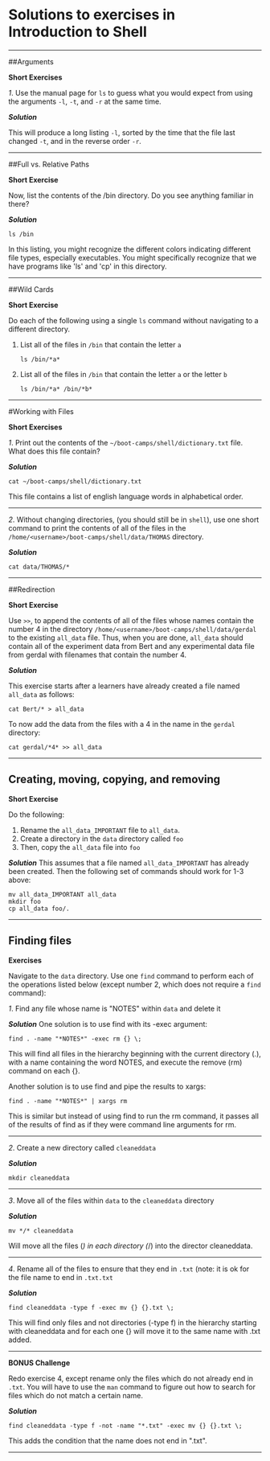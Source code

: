 # Solutions to exercises in Introduction to Shell

* * * *
##Arguments

**Short Exercises**

*1*. Use the manual page for `ls` to guess what you would expect from
using the arguments `-l`, `-t`, and `-r` at the same time.

***Solution***

This will produce a long listing `-l`, sorted by the time that the
file last changed `-t`, and in the reverse order `-r`.

* * * *
##Full vs. Relative Paths

**Short Exercise**

Now, list the contents of the /bin directory. Do you see anything
familiar in there?

***Solution***
```
ls /bin
```

In this listing, you might recognize the different colors indicating
different file types, especially executables.  You might specifically
recognize that we have programs like 'ls' and 'cp' in this directory.

* * * *
##Wild Cards

**Short Exercise**

Do each of the following using a single `ls` command without
navigating to a different directory.

1.  List all of the files in `/bin` that contain the letter `a`

    `ls /bin/*a*`

2.  List all of the files in `/bin` that contain the letter `a` or the letter `b`

    `ls /bin/*a* /bin/*b*`

* * * *
#Working with Files

**Short Exercises**

*1*.  Print out the contents of the `~/boot-camps/shell/dictionary.txt`
    file. What does this file contain?

***Solution***

```
cat ~/boot-camps/shell/dictionary.txt
```

This file contains a list of english language words in alphabetical order.

* * * *
*2*.  Without changing directories, (you should still be in `shell`),
    use one short command to print the contents of all of the files in
    the `/home/<username>/boot-camps/shell/data/THOMAS` directory.

***Solution***

```
cat data/THOMAS/*
```

* * * *
##Redirection

**Short Exercise**

Use `>>`, to append the contents of all of the files whose names
contain the number 4 in the directory `/home/<username>/boot-camps/shell/data/gerdal` 
to the existing `all_data` file. Thus, when you are done, `all_data`
should contain all of the experiment data from Bert and any
experimental data file from gerdal with filenames that contain the
number 4.

***Solution***

This exercise starts after a learners have already created a file
named `all_data` as follows:

```
cat Bert/* > all_data
```

To now add the data from the files with a 4 in the name in the
`gerdal` directory:

```
cat gerdal/*4* >> all_data
```

* * * * 
## Creating, moving, copying, and removing

**Short Exercise**

Do the following:

1.  Rename the `all_data_IMPORTANT` file to `all_data`.
2.  Create a directory in the `data` directory called `foo`
3.  Then, copy the `all_data` file into `foo`

***Solution***
This assumes that a file named `all_data_IMPORTANT` has already been created.
Then the following set of commands should work for 1-3 above:

```
mv all_data_IMPORTANT all_data
mkdir foo
cp all_data foo/.
```

* * * * 
## Finding files

**Exercises**

Navigate to the `data` directory. Use one `find` command to perform each
of the operations listed below (except number 2, which does not
require a `find` command):

*1*.  Find any file whose name is "NOTES" within `data` and delete it 

***Solution***
One solution is to use find with its -exec argument:

```
find . -name "*NOTES*" -exec rm {} \;
```

This will find all files in the hierarchy beginning with the current
directory (.), with a name containing the word NOTES, and execute the
remove (rm) command on each {}.

Another solution is to use find and pipe the results to xargs:

```
find . -name "*NOTES*" | xargs rm
```

This is similar but instead of using find to run the rm command, it
passes all of the results of find as if they were command line
arguments for rm.

* * * *
*2*.  Create a new directory called `cleaneddata`

***Solution***

```
mkdir cleaneddata
```

* * * *
*3*.  Move all of the files within `data` to the `cleaneddata` directory

***Solution***

```
mv */* cleaneddata
```

Will move all the files (*) in each directory (*/) into the director cleaneddata.

* * * *
*4*.  Rename all of the files to ensure that they end in `.txt` (note:
    it is ok for the file name to end in `.txt.txt`

***Solution***

```
find cleaneddata -type f -exec mv {} {}.txt \;
```

This will find only files and not directories (-type f) in the
hierarchy starting with cleaneddata and for each one {} will move it
to the same name with .txt added.

* * * * 

**BONUS Challenge**

Redo exercise 4, except rename only the files which do not already end
in `.txt`. You will have to use the `man` command to figure out how to
search for files which do not match a certain name. 

***Solution***

```
find cleaneddata -type f -not -name "*.txt" -exec mv {} {}.txt \;
```

This adds the condition that the name does not end in ".txt".


* * * *

